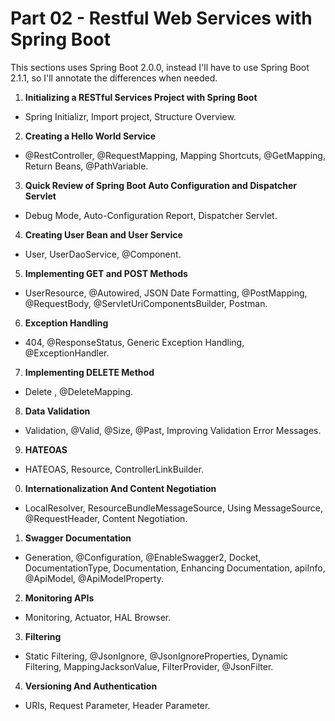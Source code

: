# Part 02 - Restful Web Services with Spring Boot

This sections uses Spring Boot 2.0.0, instead I'll have to use Spring Boot 2.1.1, so I'll annotate the differences when needed.

1. **Initializing a RESTful Services Project with Spring Boot**
  - Spring Initializr, Import project, Structure Overview.
2. **Creating a Hello World Service**
  - @RestController, @RequestMapping, Mapping Shortcuts, @GetMapping, Return Beans, @PathVariable.
3. **Quick Review of Spring Boot Auto Configuration and Dispatcher Servlet**
  - Debug Mode, Auto-Configuration Report, Dispatcher Servlet.
4. **Creating User Bean and User Service**
  - User, UserDaoService, @Component.
5. **Implementing GET and POST Methods**
  - UserResource, @Autowired, JSON Date Formatting, @PostMapping, @RequestBody, @ServletUriComponentsBuilder, Postman.
6. **Exception Handling**
  - 404, @ResponseStatus, Generic Exception Handling, @ExceptionHandler.
7. **Implementing DELETE Method**
  - Delete , @DeleteMapping.
8. **Data Validation**
  - Validation, @Valid, @Size, @Past, Improving Validation Error Messages.
9. **HATEOAS**
  - HATEOAS, Resource<T>, ControllerLinkBuilder.
0. **Internationalization And Content Negotiation**
  - LocalResolver, ResourceBundleMessageSource, Using MessageSource, @RequestHeader, Content Negotiation.
1. **Swagger Documentation**
  - Generation, @Configuration, @EnableSwagger2, Docket, DocumentationType, Documentation, Enhancing Documentation, apiInfo, @ApiModel, @ApiModelProperty.
2. **Monitoring APIs**
  - Monitoring, Actuator, HAL Browser.
3. **Filtering**
  - Static Filtering, @JsonIgnore, @JsonIgnoreProperties, Dynamic Filtering, MappingJacksonValue, FilterProvider, @JsonFilter.
4. **Versioning And Authentication**
  - URIs, Request Parameter, Header Parameter.
